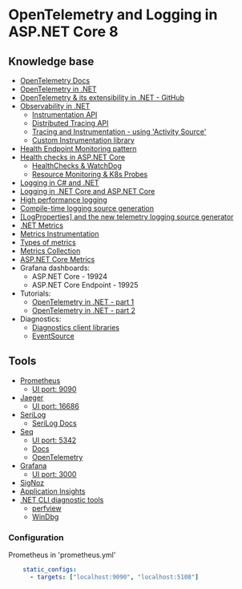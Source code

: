 # OpenTelemetry and Logging in ASP.NET Core 8

## Knowledge base

- [OpenTelemetry Docs](https://opentelemetry.io/docs/)
- [OpenTelemetry in .NET](https://opentelemetry.io/docs/languages/net/)
- [OpenTelemetry & its extensibility in .NET - GitHub](https://github.com/open-telemetry/opentelemetry-dotnet)
- [Observability in .NET](https://learn.microsoft.com/en-us/dotnet/core/diagnostics/observability-with-otel)
    - [Instrumentation API](https://learn.microsoft.com/en-us/dotnet/core/diagnostics/metrics-instrumentation)
    - [Distributed Tracing API](https://learn.microsoft.com/en-us/dotnet/core/diagnostics/distributed-tracing-instrumentation-walkthroughs)
    - [Tracing and Instrumentation - using 'Activity Source'](https://opentelemetry.io/docs/languages/net/instrumentation/)
    - [Custom Instrumentation library](https://github.com/open-telemetry/opentelemetry-dotnet/blob/main/docs/trace/extending-the-sdk/README.md#instrumentation-library)
- [Health Endpoint Monitoring pattern](https://learn.microsoft.com/en-us/azure/architecture/patterns/health-endpoint-monitoring)
- [Health checks in ASP.NET Core](https://learn.microsoft.com/en-us/aspnet/core/host-and-deploy/health-checks?view=aspnetcore-8.0)
    - [HealthChecks & WatchDog](https://github.com/Xabaril/AspNetCore.Diagnostics.HealthChecks)
    - [Resource Monitoring & K8s Probes](https://learn.microsoft.com/en-us/dotnet/core/diagnostics/diagnostic-resource-monitoring)
- [Logging in C# and .NET](https://learn.microsoft.com/en-us/dotnet/core/extensions/logging)
- [Logging in .NET Core and ASP.NET Core](https://learn.microsoft.com/en-us/aspnet/core/fundamentals/logging)
- [High performance logging](https://learn.microsoft.com/en-us/dotnet/core/extensions/high-performance-logging)
- [Compile-time logging source generation](https://learn.microsoft.com/en-us/dotnet/core/extensions/logger-message-generator)
- [[LogProperties] and the new telemetry logging source generator](https://andrewlock.net/behind-logproperties-and-the-new-telemetry-logging-source-generator/)
- [.NET Metrics](https://learn.microsoft.com/en-us/dotnet/core/diagnostics/metrics)
- [Metrics Instrumentation](https://learn.microsoft.com/en-us/dotnet/core/diagnostics/metrics-instrumentation)
- [Types of metrics](https://learn.microsoft.com/en-us/dotnet/core/diagnostics/metrics-instrumentation#types-of-instruments)
- [Metrics Collection](https://learn.microsoft.com/en-us/dotnet/core/diagnostics/metrics-collection)
- [ASP.NET Core Metrics](https://learn.microsoft.com/en-us/dotnet/core/diagnostics/built-in-metrics-aspnetcore)
- Grafana dashboards:
    - ASP.NET Core - 19924
    - ASP.NET Core Endpoint - 19925
- Tutorials:
    - [OpenTelemetry in .NET - part 1](https://www.mytechramblings.com/posts/getting-started-with-opentelemetry-metrics-and-dotnet-part-1/)
    - [OpenTelemetry in .NET - part 2](https://www.mytechramblings.com/posts/getting-started-with-opentelemetry-metrics-and-dotnet-part-2/)
- Diagnostics:
    - [Diagnostics client libraries](https://learn.microsoft.com/en-us/dotnet/core/diagnostics/diagnostics-client-library)
    - [EventSource](https://learn.microsoft.com/en-us/dotnet/core/diagnostics/eventsource)

## Tools

- [Prometheus](https://prometheus.io/)
    - [UI port: 9090](http://localhost:9090)
- [Jaeger](https://www.jaegertracing.io/)
    - [UI port: 16686](http://localhost:16686)
- [SeriLog](https://serilog.net/)
    - [SeriLog Docs](https://github.com/serilog/serilog/wiki/Getting-Started)
- [Seq](https://datalust.co/seq)
    - [UI port: 5342](http://localhost:5342)
    - [Docs](https://docs.datalust.co/docs/an-overview-of-seq)
    - [OpenTelemetry](https://docs.datalust.co/docs/opentelemetry-net-sdk)
- [Grafana](https://grafana.com/)
    - [UI port: 3000](http://localhost:3000)
- [SigNoz](https://signoz.io/)
- [Application Insights](https://learn.microsoft.com/en-us/azure/azure-monitor/app/app-insights-overview)
- [.NET CLI diagnostic tools](https://learn.microsoft.com/en-us/dotnet/core/diagnostics/tools-overview)
    - [perfview](https://github.com/microsoft/perfview)
    - [WinDbg](https://apps.microsoft.com/detail/9pgjgd53tn86?launch=true&mode=mini&hl=en-us&gl=PL)

### Configuration

Prometheus in 'prometheus.yml'

```yaml
    static_configs:
      - targets: ["localhost:9090", "localhost:5108"]
```